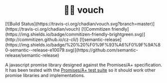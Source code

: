 <h1 align="center">🤞🏽 vouch</h1>
[![Build Status](https://travis-ci.org/chadian/vouch.svg?branch=master)](https://travis-ci.org/chadian/vouch)
[![Commitizen friendly](https://img.shields.io/badge/commitizen-friendly-brightgreen.svg)](http://commitizen.github.io/cz-cli/)
[![semantic-release](https://img.shields.io/badge/%20%20%F0%9F%93%A6%F0%9F%9A%80-semantic--release-e10079.svg)](https://github.com/semantic-release/semantic-release)

A javascript promise library designed against the Promises/A+ specification. It has been tested with the [Promises/A+ test suite](https://github.com/promises-aplus/promises-tests) so it should work other promise libraries and implementations.
